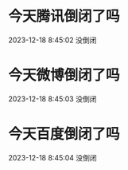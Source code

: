 # 今天腾讯倒闭了吗

2023-12-18 8:45:02 没倒闭

# 今天微博倒闭了吗

2023-12-18 8:45:03 没倒闭

# 今天百度倒闭了吗

2023-12-18 8:45:04 没倒闭

